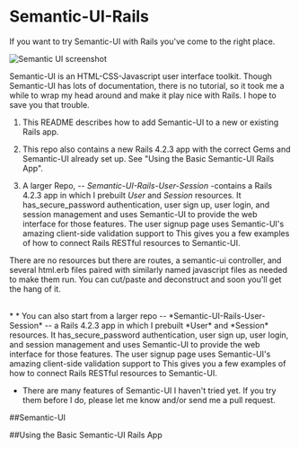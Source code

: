 # Semantic-UI-Rails
If you want to try Semantic-UI with Rails you've come to the right place.  

![Semantic UI screenshot](http://github.com/iMikie/Semantic-UI/SUI_screenshot.png)

Semantic-UI is an HTML-CSS-Javascript user interface toolkit. Though Semantic-UI has lots of documentation, there is no tutorial, so it took me a while to wrap my head around and make it play nice with Rails.  I hope to save you that trouble.

1. This README describes how to add Semantic-UI to a new or existing Rails app.  

2. This repo also contains a new Rails 4.2.3 app with the correct Gems and Semantic-UI already set up.  See "Using the Basic Semantic-UI Rails App".

3. A larger Repo, -- *Semantic-UI-Rails-User-Session* -contains a Rails 4.2.3 app in which I prebuilt *User* and *Session* resources.  It has_secure_password authentication, user sign up, user login, and session management and uses Semantic-UI to provide the web interface for those features.  The user signup page uses Semantic-UI's amazing client-side validation support to This gives you a few examples of how to connect Rails RESTful resources to Semantic-UI.

There are no resources but there are routes, a semantic-ui controller, and several html.erb files paired with similarly named javascript files as needed to make them run.  You can cut/paste and deconstruct and soon you'll get the hang of it. 


<br>
* 
* You can also start from a larger repo -- *Semantic-UI-Rails-User-Session* -- a Rails 4.2.3 app in which I prebuilt *User* and *Session* resources.  It has_secure_password authentication, user sign up, user login, and session management and uses Semantic-UI to provide the web interface for those features.  The user signup page uses Semantic-UI's amazing client-side validation support to This gives you a few examples of how to connect Rails RESTful resources to Semantic-UI.

* There are many features of Semantic-UI I haven't tried yet.  If you try them before I do, please let me know and/or send me a pull request.


##Semantic-UI

##Using the Basic Semantic-UI Rails App
